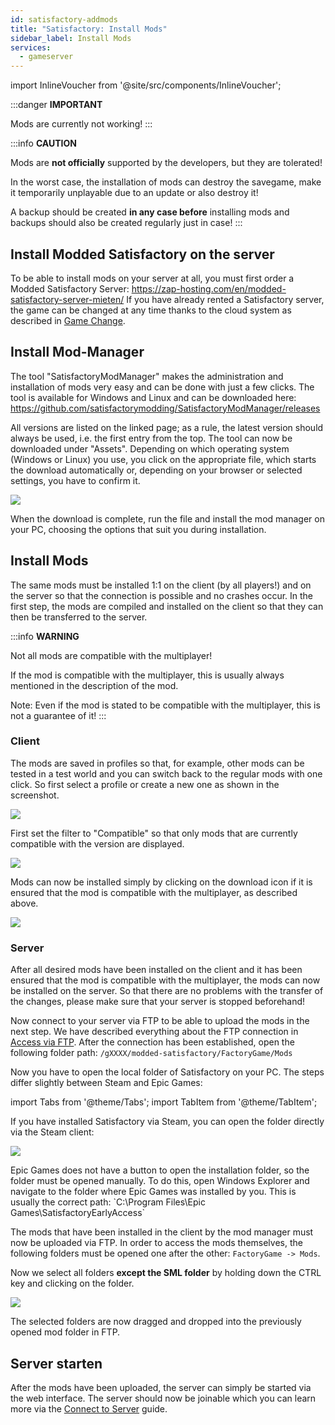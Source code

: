 ```yaml
---
id: satisfactory-addmods
title: "Satisfactory: Install Mods"
sidebar_label: Install Mods
services:
  - gameserver
---
```


import InlineVoucher from '@site/src/components/InlineVoucher';

:::danger
**IMPORTANT**

Mods are currently not working!
:::

:::info
**CAUTION**

Mods are **not officially** supported by the developers, but they are tolerated!

In the worst case, the installation of mods can destroy the savegame, make it temporarily unplayable due to an update or also destroy it!

A backup should be created **in any case before** installing mods and backups should also be created regularly just in case!
:::

<InlineVoucher />

## Install Modded Satisfactory on the server

To be able to install mods on your server at all, you must first order a Modded Satisfactory Server: https://zap-hosting.com/en/modded-satisfactory-server-mieten/
If you have already rented a Satisfactory server, the game can be changed at any time thanks to the cloud system as described in [Game Change](gameserver-gameswitch.md).

## Install Mod-Manager

The tool "SatisfactoryModManager" makes the administration and installation of mods very easy and can be done with just a few clicks.
The tool is available for Windows and Linux and can be downloaded here: https://github.com/satisfactorymodding/SatisfactoryModManager/releases

All versions are listed on the linked page; as a rule, the latest version should always be used, i.e. the first entry from the top.
The tool can now be downloaded under "Assets". Depending on which operating system (Windows or Linux) you use, you click on the appropriate file, which starts the download automatically or, depending on your browser or selected settings, you have to confirm it.

![](https://screensaver01.zap-hosting.com/index.php/s/e7q5qCBP7D4ZL5g/preview)

When the download is complete, run the file and install the mod manager on your PC, choosing the options that suit you during installation.

## Install Mods

The same mods must be installed 1:1 on the client (by all players!) and on the server so that the connection is possible and no crashes occur.
In the first step, the mods are compiled and installed on the client so that they can then be transferred to the server.

:::info
**WARNING**

Not all mods are compatible with the multiplayer!

If the mod is compatible with the multiplayer, this is usually always mentioned in the description of the mod.

Note: Even if the mod is stated to be compatible with the multiplayer, this is not a guarantee of it!
:::

### Client

The mods are saved in profiles so that, for example, other mods can be tested in a test world and you can switch back to the regular mods with one click.
So first select a profile or create a new one as shown in the screenshot.

![](https://screensaver01.zap-hosting.com/index.php/s/EMFsKnrsowZAxJE/preview)

First set the filter to "Compatible" so that only mods that are currently compatible with the version are displayed.

![](https://screensaver01.zap-hosting.com/index.php/s/jg82aG3ketFxesD/preview)

Mods can now be installed simply by clicking on the download icon if it is ensured that the mod is compatible with the multiplayer, as described above.

![](https://screensaver01.zap-hosting.com/index.php/s/CH2pBzS8iXxEpRz/preview)

### Server

After all desired mods have been installed on the client and it has been ensured that the mod is compatible with the multiplayer, the mods can now be installed on the server. 
So that there are no problems with the transfer of the changes, please make sure that your server is stopped beforehand!

Now connect to your server via FTP to be able to upload the mods in the next step.
We have described everything about the FTP connection in [Access via FTP](gameserver-ftpaccess.md).
After the connection has been established, open the following folder path: `/gXXXX/modded-satisfactory/FactoryGame/Mods`

Now you have to open the local folder of Satisfactory on your PC.
The steps differ slightly between Steam and Epic Games:

import Tabs from '@theme/Tabs';
import TabItem from '@theme/TabItem';

<Tabs>

<TabItem value="Steam" label="Steam" default>
If you have installed Satisfactory via Steam, you can open the folder directly via the Steam client:

![](https://screensaver01.zap-hosting.com/index.php/s/ryEKHqEQFDBkkME/preview)

</TabItem>
<TabItem value="Epic Games" label="Epic Games">
Epic Games does not have a button to open the installation folder, so the folder must be opened manually.
To do this, open Windows Explorer and navigate to the folder where Epic Games was installed by you.
This is usually the correct path: `C:\Program Files\Epic Games\SatisfactoryEarlyAccess`

</TabItem>
</Tabs>

The mods that have been installed in the client by the mod manager must now be uploaded via FTP.
In order to access the mods themselves, the following folders must be opened one after the other: `FactoryGame -> Mods`.

Now we select all folders **except the SML folder** by holding down the CTRL key and clicking on the folder.

![](https://screensaver01.zap-hosting.com/index.php/s/jCNjLHiF3JRgB24/preview)

The selected folders are now dragged and dropped into the previously opened mod folder in FTP. 

## Server starten

After the mods have been uploaded, the server can simply be started via the web interface. The server should now be joinable which you can learn more via the [Connect to Server](satisfactory-connect.md) guide.